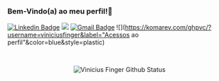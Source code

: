### Bem-Vindo(a) ao meu perfil!👋

[![Linkedin Badge](https://img.shields.io/badge/-LinkedIn-blue?style=flat-square&logo=Linkedin&logoColor=white&link=https://www.linkedin.com/in/jrmarcelo/)](https://www.linkedin.com/in/viniciusfinger/)
![](https://img.shields.io/github/followers/viniciusfinger?label=Siga%21&style=social)
[![Gmail Badge](https://img.shields.io/badge/-Gmail-c14438?style=flat-square&logo=Gmail&logoColor=white&link=mailto:fingervinicius@icloud.com)](mailto:fingervinicius@icloud.com)
![](https://komarev.com/ghpvc/?username=viniciusfinger&label="Acessos ao perfil"&color=blue&style=plastic)

<br>
  <p align="center">
    <img align="center" src="https://github-readme-stats.vercel.app/api?username=viniciusfinger&show_icons=true&theme=dracula" alt="Vinicius Finger Github Status" />
  </p>
</details>
